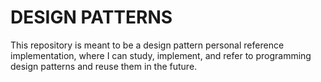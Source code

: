 # DESIGN PATTERNS 

This repository is meant to be a design pattern personal reference implementation, where I can study, implement, and refer
to programming design patterns and reuse them in the future.


